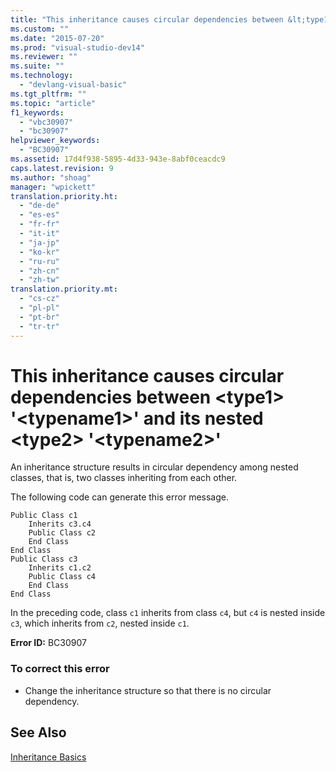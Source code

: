 ```yaml
---
title: "This inheritance causes circular dependencies between &lt;type1&gt; &#39;&lt;typename1&gt;&#39; and its nested &lt;type2&gt; &#39;&lt;typename2&gt;&#39;"
ms.custom: ""
ms.date: "2015-07-20"
ms.prod: "visual-studio-dev14"
ms.reviewer: ""
ms.suite: ""
ms.technology: 
  - "devlang-visual-basic"
ms.tgt_pltfrm: ""
ms.topic: "article"
f1_keywords: 
  - "vbc30907"
  - "bc30907"
helpviewer_keywords: 
  - "BC30907"
ms.assetid: 17d4f938-5895-4d33-943e-8abf0ceacdc9
caps.latest.revision: 9
ms.author: "shoag"
manager: "wpickett"
translation.priority.ht: 
  - "de-de"
  - "es-es"
  - "fr-fr"
  - "it-it"
  - "ja-jp"
  - "ko-kr"
  - "ru-ru"
  - "zh-cn"
  - "zh-tw"
translation.priority.mt: 
  - "cs-cz"
  - "pl-pl"
  - "pt-br"
  - "tr-tr"
---
```

# This inheritance causes circular dependencies between &lt;type1&gt; &#39;&lt;typename1&gt;&#39; and its nested &lt;type2&gt; &#39;&lt;typename2&gt;&#39;
An inheritance structure results in circular dependency among nested classes, that is, two classes inheriting from each other.  
  
 The following code can generate this error message.  
  
```  
Public Class c1  
    Inherits c3.c4  
    Public Class c2  
    End Class  
End Class  
Public Class c3  
    Inherits c1.c2  
    Public Class c4  
    End Class  
End Class  
```  
  
 In the preceding code, class `c1` inherits from class `c4`, but `c4` is nested inside `c3`, which inherits from `c2`, nested inside `c1`.  
  
 **Error ID:** BC30907  
  
### To correct this error  
  
-   Change the inheritance structure so that there is no circular dependency.  
  
## See Also  
 [Inheritance Basics](../Topic/Inheritance%20Basics%20\(Visual%20Basic\).md)